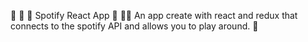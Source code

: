 :guitar: :guitar: :guitar: Spotify React App :guitar: :guitar::guitar:
An app create with react and redux that connects to the spotify API and allows you to play around. :tropical_drink:
